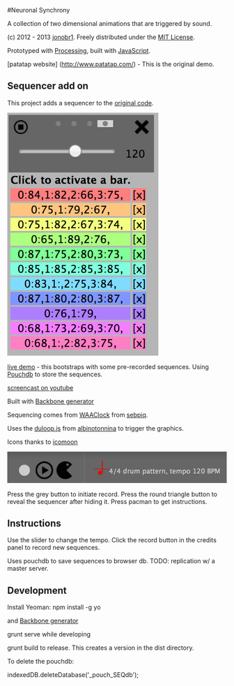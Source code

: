 #Neuronal Synchrony

A collection of two dimensional animations that are triggered by sound.

(c) 2012 - 2013 [jonobr1](http://jonobr1.com/). Freely distributed under the [MIT License](http://opensource.org/licenses/MIT).

Prototyped with [Processing](http://processing.org/), built with [JavaScript](http://jonobr1.github.com/two.js).

[patatap website] (http://www.patatap.com/) - This is the original demo.

## Sequencer add on

This project adds a sequencer to the [original code](https://github.com/jonobr1/Neuronal-Synchrony).

!["Sequencer"](docs/sequencer.png)

[live demo](http://kinotel.com/Neuronal-Synchrony/) - this bootstraps with some pre-recorded sequences. Using [Pouchdb](http://pouchdb.com/) to store the sequences.

[screencast on youtube](https://www.youtube.com/watch?v=uhSsgKXRi14&feature=youtu.be)

Built with [Backbone generator](https://github.com/yeoman/generator-backbone)

Sequencing comes from [WAAClock](https://github.com/sebpiq/WAAClock) from [sebpiq](https://github.com/sebpiq).

Uses the [duloop.js](https://github.com/albinotonnina/Neuronal-Synchrony/commit/e4f4268f0d187ae76f31dc73470c3a38aca86ca1)
from  [albinotonnina](https://github.com/albinotonnina) to trigger the graphics.

Icons thanks to [icomoon](http://icomoon.io)

!["Recording and Help controls"](docs/recordControls.png)

Press the grey button to initiate record.
Press the round triangle button to reveal the sequencer after hiding it.
Press pacman to get instructions.

## Instructions


Use the slider to change the tempo. Click the record button in the credits panel to record new sequences.

Uses pouchdb to save sequences to browser db. TODO: replication w/ a master server.

## Development

Install Yeoman: npm install -g yo

and [Backbone generator](https://github.com/yeoman/generator-backbone)

grunt serve while developing

grunt build to release. This creates a version in the dist directory.

To delete the pouchdb:

indexedDB.deleteDatabase('_pouch_SEQdb');




